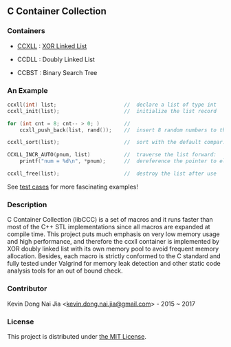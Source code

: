 ## C Container Collection

### Containers

* [CCXLL](tool/ccxll-call.pdf) : [XOR Linked List](doc/ccxll-list.pdf)

* CCDLL : Doubly Linked List

* CCBST : Binary Search Tree

### An Example

```c
ccxll(int) list;                      //  declare a list of type int
ccxll_init(list);                     //  initialize the list record

for (int cnt = 8; cnt-- > 0; )        //
    ccxll_push_back(list, rand());    //  insert 8 random numbers to the end

ccxll_sort(list);                     //  sort with the default compar. XLEQ

CCXLL_INCR_AUTO(pnum, list)           //  traverse the list forward:
    printf("num = %d\n", *pnum);      //  dereference the pointer to element

ccxll_free(list);                     //  destroy the list after use
```

See [test cases](test) for more fascinating examples!

### Description

C Container Collection (libCCC) is a set of macros and it runs faster than most of the C++ STL implementations since all macros are expanded at compile time. This project puts much emphasis on very low memory usage and high performance, and therefore the ccxll container is implemented by XOR doubly linked list with its own memory pool to avoid frequent memory allocation. Besides, each macro is strictly conformed to the C standard and fully tested under Valgrind for memory leak detection and other static code analysis tools for an out of bound check.


### Contributor

Kevin Dong Nai Jia <<kevin.dong.nai.jia@gmail.com>> - 2015 ~ 2017

### License

This project is distributed under [the MIT License](LICENSE).

